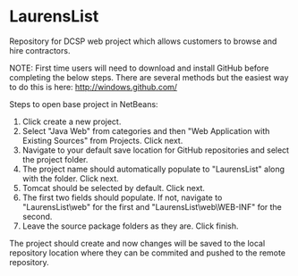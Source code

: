 LaurensList
===========

Repository for DCSP web project which allows customers to browse and hire contractors.

NOTE: First time users will need to download and install GitHub before completing the below steps. There are several methods 
but the easiest way to do this is here: http://windows.github.com/

Steps to open base project in NetBeans:

1. Click create a new project.
2. Select "Java Web" from categories and then "Web Application with Existing Sources" from Projects. Click next.
3. Navigate to your default save location for GitHub repositories and select the project folder.
4. The project name should automatically populate to "LaurensList" along with the folder. Click next.
5. Tomcat should be selected by default. Click next.
6. The first two fields should populate. If not, navigate to "LaurensList\web" for the first and "LaurensList\web\WEB-INF" for the second.
7. Leave the source package folders as they are. Click finish.

The project should create and now changes will be saved to the local repository location where
they can be commited and pushed to the remote repository.
